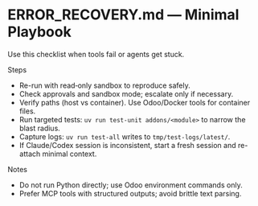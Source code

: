 # ERROR_RECOVERY.md — Minimal Playbook

Use this checklist when tools fail or agents get stuck.

Steps
- Re-run with read‑only sandbox to reproduce safely.
- Check approvals and sandbox mode; escalate only if necessary.
- Verify paths (host vs container). Use Odoo/Docker tools for container files.
- Run targeted tests: `uv run test-unit addons/<module>` to narrow the blast radius.
- Capture logs: `uv run test-all` writes to `tmp/test-logs/latest/`.
- If Claude/Codex session is inconsistent, start a fresh session and re-attach minimal context.

Notes
- Do not run Python directly; use Odoo environment commands only.
- Prefer MCP tools with structured outputs; avoid brittle text parsing.
